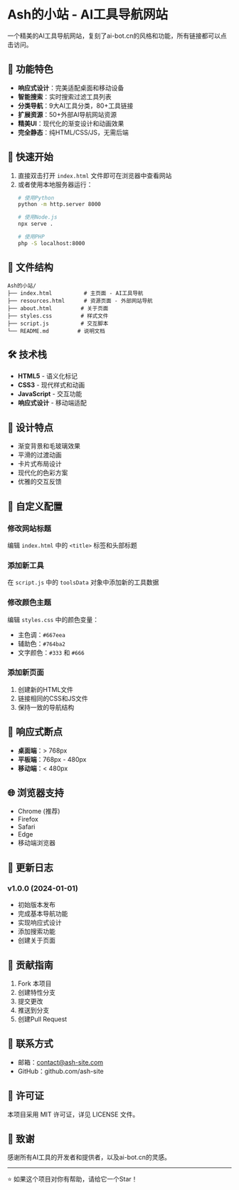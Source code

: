 # Ash的小站 - AI工具导航网站

一个精美的AI工具导航网站，复刻了ai-bot.cn的风格和功能，所有链接都可以点击访问。

## 🌟 功能特色

- **响应式设计**：完美适配桌面和移动设备
- **智能搜索**：实时搜索过滤工具列表
- **分类导航**：9大AI工具分类，80+工具链接
- **扩展资源**：50+外部AI导航网站资源
- **精美UI**：现代化的渐变设计和动画效果
- **完全静态**：纯HTML/CSS/JS，无需后端

## 🚀 快速开始

1. 直接双击打开 `index.html` 文件即可在浏览器中查看网站
2. 或者使用本地服务器运行：
   ```bash
   # 使用Python
   python -m http.server 8000
   
   # 使用Node.js
   npx serve .
   
   # 使用PHP
   php -S localhost:8000
   ```

## 📁 文件结构

```
Ash的小站/
├── index.html          # 主页面 - AI工具导航
├── resources.html      # 资源页面 - 外部网站导航
├── about.html         # 关于页面
├── styles.css         # 样式文件
├── script.js          # 交互脚本
└── README.md         # 说明文档
```

## 🛠️ 技术栈

- **HTML5** - 语义化标记
- **CSS3** - 现代样式和动画
- **JavaScript** - 交互功能
- **响应式设计** - 移动端适配

## 🎨 设计特点

- 渐变背景和毛玻璃效果
- 平滑的过渡动画
- 卡片式布局设计
- 现代化的色彩方案
- 优雅的交互反馈

## 🔧 自定义配置

### 修改网站标题
编辑 `index.html` 中的 `<title>` 标签和头部标题

### 添加新工具
在 `script.js` 中的 `toolsData` 对象中添加新的工具数据

### 修改颜色主题
编辑 `styles.css` 中的颜色变量：
- 主色调：`#667eea`
- 辅助色：`#764ba2`
- 文字颜色：`#333` 和 `#666`

### 添加新页面
1. 创建新的HTML文件
2. 链接相同的CSS和JS文件
3. 保持一致的导航结构

## 📱 响应式断点

- **桌面端**：> 768px
- **平板端**：768px - 480px  
- **移动端**：< 480px

## 🌐 浏览器支持

- Chrome (推荐)
- Firefox
- Safari
- Edge
- 移动端浏览器

## 📝 更新日志

### v1.0.0 (2024-01-01)
- 初始版本发布
- 完成基本导航功能
- 实现响应式设计
- 添加搜索功能
- 创建关于页面

## 🤝 贡献指南

1. Fork 本项目
2. 创建特性分支
3. 提交更改
4. 推送到分支
5. 创建Pull Request

## 📧 联系方式

- 邮箱：contact@ash-site.com
- GitHub：github.com/ash-site

## 📄 许可证

本项目采用 MIT 许可证，详见 LICENSE 文件。

## 🙏 致谢

感谢所有AI工具的开发者和提供者，以及ai-bot.cn的灵感。

---

⭐ 如果这个项目对你有帮助，请给它一个Star！